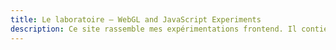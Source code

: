 ```yaml
---
title: Le laboratoire – WebGL and JavaScript Experiments
description: Ce site rassemble mes expérimentations frontend. Il contient des essais d'animations, des expériences avec WebGL, des essais d'api et bien d'autres choses.
---
```

